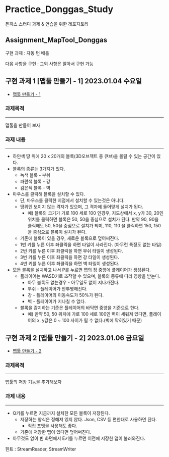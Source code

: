 # Practice_Donggas_Study
 돈까스 스터디 과제 & 연습을 위한 레포지토리

## Assignment_MapTool_Donggas
 구현 과제 : 자동 턴 배틀

다음 사항을 구현 : 그외 사항은 알아서 구현 가능

## 구현 과제 1 [맵툴 만들기 - 1] 2023.01.04 수요일

- [맵툴 만들기 - 1](https://www.notion.so/1-2022-01-04-40f401336e7e447d8355db29a94cccef)

### 과제목적

---

맵툴을 만들어 보자

### 과제 내용

---

- 하얀색 땅 위에 20 x 20개의 블록(3D오브젝트 중 큐브)을 올릴 수 있는 공간이 있다.
- 블록의 종류는 3가지가 있다.
    - 녹색 블록 - 부쉬
    - 파란색 블록 - 강
    - 검은색 블록 - 벽
- 마우스를 클릭해 블록을 설치할 수 있다.
    - 단, 마우스를 클릭한 지점에서 설치할 수 있는것은 아니다.
    - 땅위엔 보이지 않는 격자가 있으며, 그 격자에 들어맞게 설치가 된다.
        - 예) 블록의 크기가 가로 100 세로 100 인경우, 지도상에서 x, y가 30, 20인 위치를 클릭하면 블록은 50, 50을 중심으로 설치가 된다. 만약 90, 90을 클릭해도 50, 50을 중심으로 설치가 되며, 110, 110 을 클릭하면 150, 150을 중심으로 블록이 설치가 된다.
    - 기존에 블록이 있을 경우, 새로운 블록으로 덮어써진다.
    - 1번 키를 누른 이후 좌클릭을 하면 타일이 사라진다. (아무런 특징도 없는 타일)
    - 2번 키를 누른 이후 좌클릭을 하면 부쉬 타일이 생성된다.
    - 3번 키를 누른 이후 좌클릭을 하면 강 타일이 생성된다.
    - 4번 키를 누른 이후 좌클릭을 하면 벽 타일이 생성된다.
- 모든 블록을 설치하고 나서 P를 누르면 맵의 정 중앙에 플레이어가 생성된다.
    - 플레이어는 WASD키로 조작할 수 있으며, 블록의 종류에 따라 영향을 받는다.
        - 아무 블록도 없는경우 - 아무일도 없이 지나가진다.
        - 부쉬 - 플레이어가 반투명해진다.
        - 강 - 플레이어의 이동속도가 50%가 된다.
        - 벽 - 플레이어가 지나칠 수 없다.
    - 블록을 감지하는 기준은 플레이어의 바닥면 중앙을 기준으로 한다.
        - 예) 만약 50, 50 위치에 가로 100 세로 100인 벽이 세워져 있다면, 플레이어의 x, y값은 0 ~ 100 사이가 될 수 없다.(벽에 막혀있기 때문)

## 구현 과제 2 [맵툴 만들기 - 2] 2023.01.06 금요일

- [맵툴 만들기 - 2](https://www.notion.so/2-2023-01-06-386417522bd6433d8114b69f6fbd740b)

### 과제목적

---

맵툴의 저장 기능을 추가해보자

### 과제 내용

---

- Q키를 누르면 지금까지 설치한 모든 블록이 저장된다.
    - 저장하는 양식은 정해져 있지 않다. Json, CSV 등 편한대로 사용하면 된다.
        - 직접 포멧을 사용해도 좋다.
    - 기존에 저장한 맵이 있다면 덮어써진다.
- 아무것도 없이 빈 화면에서 E키를 누르면 이전에 저장한 맵이 불러와진다.

힌트 : StreamReader, StreamWriter